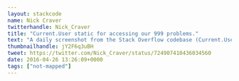 ```yaml
---
layout: stackcode
name: Nick Craver
twitterhandle: Nick_Craver
title: "Current.User static for accessing our 999 problems."
text: "A daily screenshot from the Stack Overflow codebase (Current.User static for accessing our 999 problems). "
thumbnailhandle: jY2F6q3uBH
tweet: https://twitter.com/Nick_Craver/status/724907410436034560
date: 2016-04-26 13:26:09+0000
tags: ["not-mapped"]
---
```

